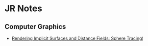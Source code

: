 # JR Notes

## Computer Graphics
- [Rendering Implicit Surfaces and Distance Fields: Sphere Tracing](myLib/README.md))
